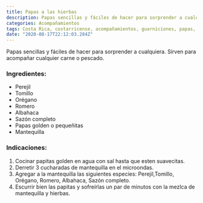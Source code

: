 ```yaml
---
title: Papas a las hierbas
description: Papas sencillas y fáciles de hacer para sorprender a cualquiera!
categories: Acompañamientos
tags: Costa Rica, costarricense, acompañamientos, guarniciones, papas, hierbas
date: "2020-08-17T22:12:03.284Z"
---
```


Papas sencillas y fáciles de hacer para sorprender a cualquiera. Sirven para acompañar cualquier carne o pescado.


### Ingredientes:
- Perejil
- Tomillo
- Orégano
- Romero
- Albahaca
- Sazón completo
- Papas golden o pequeñitas
- Mantequilla

### Indicaciones:

1. Cocinar papitas golden en agua con sal hasta que esten suavecitas.
2. Derretir 3 cucharadas de mantequilla en el microondas.
3. Agregar a la mantequilla las siguientes especies: Perejil,Tomillo, Orégano, Romero, Albahaca, Sazón completo.
4. Escurrir bien las papitas y sofreírlas un par de minutos con la mezlca de mantequilla y hierbas.